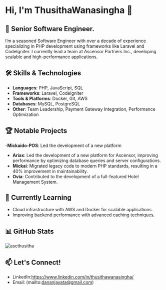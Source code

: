 # Hi, I'm ThusithaWanasingha 👋

## 💼 Senior Software Engineer.

I’m a seasoned Software Engineer with over a decade of experience specializing in PHP development using frameworks like Laravel and CodeIgniter. I currently lead a team at Ascensor Partners Inc., developing scalable and high-performance applications.

## 🛠️ Skills & Technologies
- **Languages**: PHP, JavaScript, SQL
- **Frameworks**: Laravel, CodeIgniter
- **Tools & Platforms**: Docker, Git, AWS
- **Databases**: MySQL, PostgreSQL
- **Other**: Team Leadership, Payment Gateway Integration, Performance Optimization

## 🏆 Notable Projects
-**Mickaido-POS**: Led the development of a new platform
- **Ariax**: Led the development of a new platform for Ascensor, improving performance by optimizing database queries and server configurations.
- **Mickai**: Migrated legacy code to modern PHP standards, resulting in a 40% improvement in maintainability.
- **Ovia**: Contributed to the development of a full-featured Hotel Management System.

## 🌱 Currently Learning
- Cloud infrastructure with AWS and Docker for scalable applications.
- Improving backend performance with advanced caching techniques.

## 📊 GitHub Stats
![ascthusitha](https://github-readme-stats.vercel.app/api?username=yourusername&show_icons=true&theme=radical)

## 📫 Let's Connect!
- LinkedIn:https://www.linkedin.com/in/thusithawanasingha/
- Email: (mailto:dananjayata@gmail.com)
